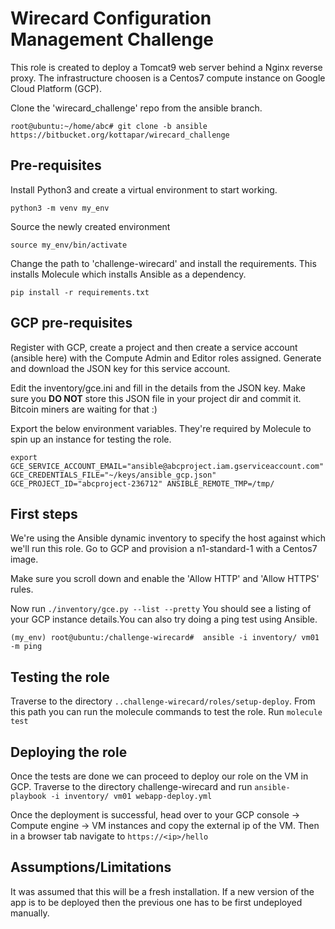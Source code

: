 # Wirecard Configuration Management Challenge

This role is created to deploy a Tomcat9 web server behind a Nginx reverse proxy. The infrastructure choosen is a Centos7 compute instance on Google Cloud Platform (GCP).

Clone the 'wirecard_challenge' repo from the ansible branch.

`root@ubuntu:~/home/abc# git clone -b ansible https://bitbucket.org/kottapar/wirecard_challenge`

Pre-requisites
--------------
Install Python3 and create a virtual environment to start working.

`python3 -m venv my_env`

Source the newly created environment

`source my_env/bin/activate`

Change the path to 'challenge-wirecard' and install the requirements. This installs Molecule which installs Ansible as a dependency. 

`pip install -r requirements.txt`

GCP pre-requisites
------------------
Register with GCP, create a project and then create a service account (ansible here) with the Compute Admin and Editor roles assigned. 
Generate and download the JSON key for this service account.

Edit the inventory/gce.ini and fill in the details from the JSON key.
Make sure you **DO NOT** store this JSON file in your project dir and commit it. Bitcoin miners are waiting for that :)

Export the below environment variables. They're required by Molecule to spin up an instance for testing the role.

`export GCE_SERVICE_ACCOUNT_EMAIL="ansible@abcproject.iam.gserviceaccount.com" GCE_CREDENTIALS_FILE="~/keys/ansible_gcp.json" GCE_PROJECT_ID="abcproject-236712" ANSIBLE_REMOTE_TMP=/tmp/`

First steps
-----------
We're using the Ansible dynamic inventory to specify the host against which we'll run this role. Go to GCP and provision a n1-standard-1 with a Centos7 image.

Make sure you scroll down and enable the 'Allow HTTP' and 'Allow HTTPS' rules. 

Now run `./inventory/gce.py --list --pretty` You should see a listing of your GCP instance details.You can also try doing a ping test using Ansible.

`(my_env) root@ubuntu:/challenge-wirecard#  ansible -i inventory/ vm01 -m ping`

Testing the role
----------------
Traverse to the directory `..challenge-wirecard/roles/setup-deploy`. From this path you can run the molecule commands to test the role. Run `molecule test`

Deploying the role
------------------
Once the tests are done we can proceed to deploy our role on the VM in GCP. Traverse to the directory challenge-wirecard and run `ansible-playbook -i inventory/ vm01 webapp-deploy.yml`

Once the deployment is successful, head over to your GCP console -> Compute engine -> VM instances and copy the external ip of the VM. Then in a browser tab navigate to `https://<ip>/hello`

Assumptions/Limitations
-----------------------
It was assumed that this will be a fresh installation. If a new version of the app is to be deployed then the previous one has to be first undeployed manually.

